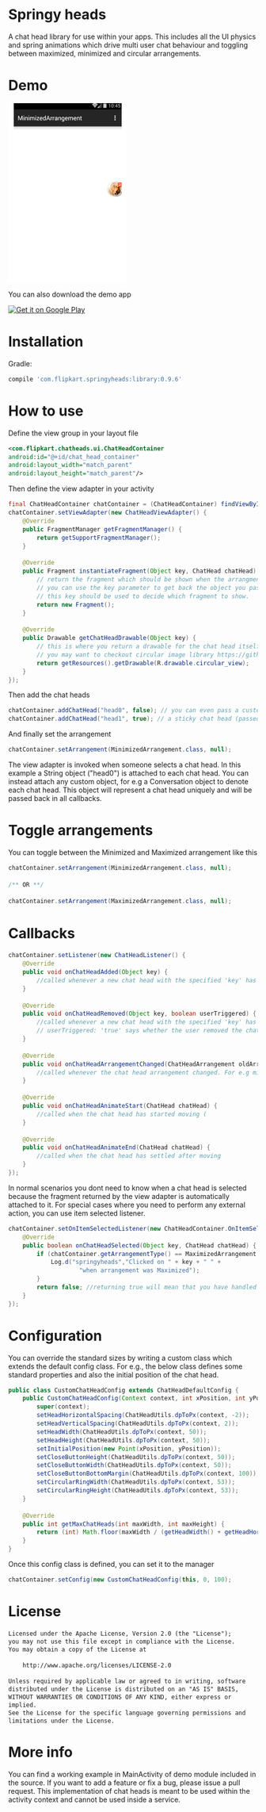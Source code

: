 # Springy heads
A chat head library for use within your apps. This includes all the UI physics and spring animations which drive multi user chat behaviour and toggling between maximized, minimized and circular arrangements. 

# Demo
![springy chat heads demo](/demo/demo.gif?raw=true)

You can also download the demo app

[![Get it on Google Play](http://www.android.com/images/brand/get_it_on_play_logo_small.png)](http://play.google.com/store/apps/details?id=com.flipkart.springyheads.demo)


# Installation
Gradle:
```groovy
compile 'com.flipkart.springyheads:library:0.9.6'
```


# How to use

Define the view group in your layout file
```xml
<com.flipkart.chatheads.ui.ChatHeadContainer
android:id="@+id/chat_head_container"
android:layout_width="match_parent"
android:layout_height="match_parent"/>  
```

Then define the view adapter in your activity
```java
final ChatHeadContainer chatContainer = (ChatHeadContainer) findViewById(R.id.chat_container);
chatContainer.setViewAdapter(new ChatHeadViewAdapter() {
    @Override
    public FragmentManager getFragmentManager() {
        return getSupportFragmentManager();
    }

    @Override
    public Fragment instantiateFragment(Object key, ChatHead chatHead) {
        // return the fragment which should be shown when the arrangment switches to maximized (on clicking a chat head)
        // you can use the key parameter to get back the object you passed in the addChatHead method.
        // this key should be used to decide which fragment to show.
        return new Fragment();
    }

    @Override
    public Drawable getChatHeadDrawable(Object key) {
        // this is where you return a drawable for the chat head itself based on the key. Typically you return a circular shape
        // you may want to checkout circular image library https://github.com/flipkart-incubator/circular-image
        return getResources().getDrawable(R.drawable.circular_view);
    }
});
```        
Then add the chat heads
```java
chatContainer.addChatHead("head0", false); // you can even pass a custom object instead of "head0"
chatContainer.addChatHead("head1", true); // a sticky chat head (passed as 'true') cannot be closed and will remain when all other chat heads are closed.
```
And finally set the arrangement
```java
chatContainer.setArrangement(MinimizedArrangement.class, null);
```
The view adapter is invoked when someone selects a chat head.
In this example a String object ("head0") is attached to each chat head. You can instead attach any custom object, for e.g a Conversation object to denote each chat head.
This object will represent a chat head uniquely and will be passed back in all callbacks.

# Toggle arrangements
You can toggle between the Minimized and Maximized arrangement like this
```java
chatContainer.setArrangement(MinimizedArrangement.class, null);
            
/** OR **/
             
chatContainer.setArrangement(MaximizedArrangement.class, null);

```
# Callbacks
```java
chatContainer.setListener(new ChatHeadListener() {
    @Override
    public void onChatHeadAdded(Object key) {
        //called whenever a new chat head with the specified 'key' has been added
    }

    @Override
    public void onChatHeadRemoved(Object key, boolean userTriggered) {
        //called whenever a new chat head with the specified 'key' has been removed.
        // userTriggered: 'true' says whether the user removed the chat head, 'false' says that the code triggered it
    }

    @Override
    public void onChatHeadArrangementChanged(ChatHeadArrangement oldArrangement, ChatHeadArrangement newArrangement) {
        //called whenever the chat head arrangement changed. For e.g minimized to maximized or vice versa.
    }

    @Override
    public void onChatHeadAnimateStart(ChatHead chatHead) {
        //called when the chat head has started moving (
    }

    @Override
    public void onChatHeadAnimateEnd(ChatHead chatHead) {
        //called when the chat head has settled after moving
    }
});
```
In normal scenarios you dont need to know when a chat head is selected because the fragment returned by the view adapter is automatically attached to it. For special cases where you need to perform any external action, you can use item selected listener.
```java
chatContainer.setOnItemSelectedListener(new ChatHeadContainer.OnItemSelectedListener() {
    @Override
    public boolean onChatHeadSelected(Object key, ChatHead chatHead) {
        if (chatContainer.getArrangementType() == MaximizedArrangement.class) {
            Log.d("springyheads","Clicked on " + key + " " +
                    "when arrangement was Maximized");
        }
        return false; //returning true will mean that you have handled the behaviour and the default behaviour will be skipped
    }
});
```
# Configuration
You can override the standard sizes by writing a custom class which extends the default config class.
For e.g., the below class defines some standard properties and also the initial position of the chat head.
```java
public class CustomChatHeadConfig extends ChatHeadDefaultConfig {
    public CustomChatHeadConfig(Context context, int xPosition, int yPosition) {
        super(context);
        setHeadHorizontalSpacing(ChatHeadUtils.dpToPx(context, -2));
        setHeadVerticalSpacing(ChatHeadUtils.dpToPx(context, 2));
        setHeadWidth(ChatHeadUtils.dpToPx(context, 50));
        setHeadHeight(ChatHeadUtils.dpToPx(context, 50));
        setInitialPosition(new Point(xPosition, yPosition));
        setCloseButtonHeight(ChatHeadUtils.dpToPx(context, 50));
        setCloseButtonWidth(ChatHeadUtils.dpToPx(context, 50));
        setCloseButtonBottomMargin(ChatHeadUtils.dpToPx(context, 100));
        setCircularRingWidth(ChatHeadUtils.dpToPx(context, 53));
        setCircularRingHeight(ChatHeadUtils.dpToPx(context, 53));
    }

    @Override
    public int getMaxChatHeads(int maxWidth, int maxHeight) {
        return (int) Math.floor(maxWidth / (getHeadWidth() + getHeadHorizontalSpacing(maxWidth, maxHeight))) - 1;
    }
}
```
Once this config class is defined, you can set it to the manager
```java
chatContainer.setConfig(new CustomChatHeadConfig(this, 0, 100);
```

# License
    Licensed under the Apache License, Version 2.0 (the "License");
    you may not use this file except in compliance with the License.
    You may obtain a copy of the License at
    
        http://www.apache.org/licenses/LICENSE-2.0
    
    Unless required by applicable law or agreed to in writing, software
    distributed under the License is distributed on an "AS IS" BASIS,
    WITHOUT WARRANTIES OR CONDITIONS OF ANY KIND, either express or implied.
    See the License for the specific language governing permissions and
    limitations under the License.

# More info
You can find a working example in MainActivity of demo module included in the source. 
If you want to add a feature or fix a bug, please issue a pull request. 
This implementation of chat heads is meant to be used within the activity context and cannot be used inside a service.
